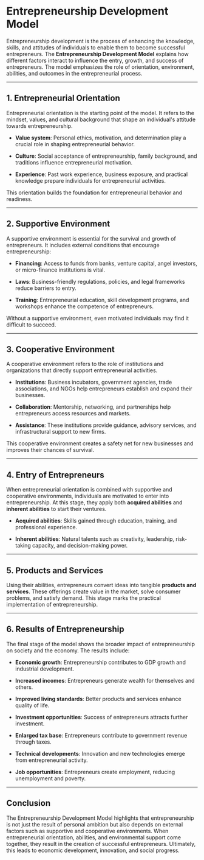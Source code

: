 **Entrepreneurship Development Model**
======================================

Entrepreneurship development is the process of enhancing the knowledge, skills, and attitudes of individuals to enable them to become successful entrepreneurs. The **Entrepreneurship Development Model** explains how different factors interact to influence the entry, growth, and success of entrepreneurs. The model emphasizes the role of orientation, environment, abilities, and outcomes in the entrepreneurial process.

* * * * *

**1\. Entrepreneurial Orientation**
-----------------------------------

Entrepreneurial orientation is the starting point of the model. It refers to the mindset, values, and cultural background that shape an individual's attitude towards entrepreneurship.

-   **Value system**: Personal ethics, motivation, and determination play a crucial role in shaping entrepreneurial behavior.

-   **Culture**: Social acceptance of entrepreneurship, family background, and traditions influence entrepreneurial motivation.

-   **Experience**: Past work experience, business exposure, and practical knowledge prepare individuals for entrepreneurial activities.

This orientation builds the foundation for entrepreneurial behavior and readiness.

* * * * *

**2\. Supportive Environment**
------------------------------

A supportive environment is essential for the survival and growth of entrepreneurs. It includes external conditions that encourage entrepreneurship:

-   **Financing**: Access to funds from banks, venture capital, angel investors, or micro-finance institutions is vital.

-   **Laws**: Business-friendly regulations, policies, and legal frameworks reduce barriers to entry.

-   **Training**: Entrepreneurial education, skill development programs, and workshops enhance the competence of entrepreneurs.

Without a supportive environment, even motivated individuals may find it difficult to succeed.

* * * * *

**3\. Cooperative Environment**
-------------------------------

A cooperative environment refers to the role of institutions and organizations that directly support entrepreneurial activities.

-   **Institutions**: Business incubators, government agencies, trade associations, and NGOs help entrepreneurs establish and expand their businesses.

-   **Collaboration**: Mentorship, networking, and partnerships help entrepreneurs access resources and markets.

-   **Assistance**: These institutions provide guidance, advisory services, and infrastructural support to new firms.

This cooperative environment creates a safety net for new businesses and improves their chances of survival.

* * * * *

**4\. Entry of Entrepreneurs**
------------------------------

When entrepreneurial orientation is combined with supportive and cooperative environments, individuals are motivated to enter into entrepreneurship. At this stage, they apply both **acquired abilities** and **inherent abilities** to start their ventures.

-   **Acquired abilities**: Skills gained through education, training, and professional experience.

-   **Inherent abilities**: Natural talents such as creativity, leadership, risk-taking capacity, and decision-making power.

* * * * *

**5\. Products and Services**
-----------------------------

Using their abilities, entrepreneurs convert ideas into tangible **products and services**. These offerings create value in the market, solve consumer problems, and satisfy demand. This stage marks the practical implementation of entrepreneurship.

* * * * *

**6\. Results of Entrepreneurship**
-----------------------------------

The final stage of the model shows the broader impact of entrepreneurship on society and the economy. The results include:

-   **Economic growth**: Entrepreneurship contributes to GDP growth and industrial development.

-   **Increased incomes**: Entrepreneurs generate wealth for themselves and others.

-   **Improved living standards**: Better products and services enhance quality of life.

-   **Investment opportunities**: Success of entrepreneurs attracts further investment.

-   **Enlarged tax base**: Entrepreneurs contribute to government revenue through taxes.

-   **Technical developments**: Innovation and new technologies emerge from entrepreneurial activity.

-   **Job opportunities**: Entrepreneurs create employment, reducing unemployment and poverty.

* * * * *

**Conclusion**
--------------

The Entrepreneurship Development Model highlights that entrepreneurship is not just the result of personal ambition but also depends on external factors such as supportive and cooperative environments. When entrepreneurial orientation, abilities, and environmental support come together, they result in the creation of successful entrepreneurs. Ultimately, this leads to economic development, innovation, and social progress.


